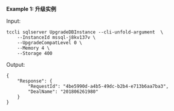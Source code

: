 **Example 1: 升级实例**



Input: 

```
tccli sqlserver UpgradeDBInstance --cli-unfold-argument  \
    --InstanceId mssql-j8kv137v \
    --UpgradeCompatLevel 0 \
    --Memory 4 \
    --Storage 400
```

Output: 
```
{
    "Response": {
        "RequestId": "4be5990d-a4b5-49dc-b2b4-e713b6aa7ba3",
        "DealName": "201806261980"
    }
}
```

